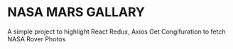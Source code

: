 # NASA MARS GALLARY
A simple project to highlight React Redux, Axios Get Congifuration to fetch NASA Rover Photos

